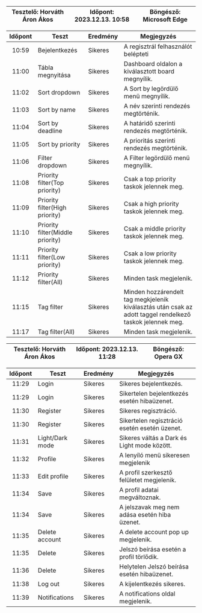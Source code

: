 | Tesztelő: Horváth Áron Ákos | Időpont: 2023.12.13. 10:58 | Böngésző: Microsoft Edge |
| -------------------------------------|----------|-------------------------|

| Időpont | Teszt                | Eredmény | Megjegyzés                                                            |
|:-------:|----------------------|----------|-----------------------------------------------------------------------|
| 10:59 | Bejelentkezés | Sikeres | A regisztrál felhasználót belépteti |
| 11:00 | Tábla megnyitása | Sikeres | Dashboard oldalon a kiválasztott board megnyílik. | 
| 11:02 | Sort dropdown | Sikeres | A Sort by legördülő menü megnyílik. |
| 11:03 | Sort by name | Sikeres | A név szerinti rendezés megtörténik. |
| 11:04 | Sort by deadline | Sikeres | A határidő szerinti rendezés megtörténik. |
| 11:05 | Sort by priority | Sikeres | A prioritás szerinti rendezés megtörténik. |
| 11:06 | Filter dropdown | Sikeres | A Filter legördülő menü megnyílik. |
| 11:08 | Priority filter(Top priority) | Sikeres | Csak a top priority taskok jelennek meg. | 
| 11:09 | Priority filter(High priority) | Sikeres | Csak a high priority taskok jelennek meg. | 
| 11:10 | Priority filter(Middle priority) | Sikeres | Csak a middle priority taskok jelennek meg. | 
| 11:11 | Priority filter(Low priority) | Sikeres | Csak a low priority taskok jelennek meg. | 
| 11:12 | Priority filter(All) | Sikeres | Minden task megjelenik. | 
| 11:15 | Tag filter | Sikeres | Minden hozzárendelt tag megkjelenik kiválasztás után csak az adott taggel rendelkező taskok jelennek meg. |
| 11:17 | Tag filter(All) | Sikeres | Minden task megjelenik. |

| Tesztelő: Horváth Áron Ákos | Időpont: 2023.12.13. 11:28 | Böngésző: Opera GX |
| -------------------------------------|----------|-------------------------|

| Időpont | Teszt                | Eredmény | Megjegyzés                                                            |
|:-------:|----------------------|----------|-----------------------------------------------------------------------|
| 11:29 | Login | Sikeres | Sikeres bejelentkezés. |
| 11:29 | Login | Sikeres | Sikertelen bejelentkezés esetén hibaüzenet. |
| 11:30 | Register | Sikeres | Sikeres regisztráció. |
| 11:30 | Register | Sikeres | Sikertelen regisztráció esetén esetén üzenet. |
| 11:31 | Light/Dark mode | Sikeres | Sikeres váltás a Dark és Light mode között. |
| 11:32 | Profile | Sikeres | A lenyíló menü sikeresen megjelenik |
| 11:33 | Edit profile | Sikeres | A profil szerkesztő felületet megjelenik. |
| 11:34 | Save | Sikeres | A profil adatai megváltoznak. |
| 11:34 | Save | Sikeres | A jelszavak meg nem adása esetén hiba üzenet. |
| 11:35 | Delete account | Sikeres | A delete account pop up megjelenik. |
| 11:35 | Delete | Sikeres | Jelszó beírása esetén a profil törlődik. |
| 11:36 | Delete  | Sikeres | Helytelen Jelszó beírása esetén hibaüzenet. |
| 11:38 | Log out | Sikeres | A kijelentkezés sikeres. |
| 11:39 | Notifications | Sikeres | A notifications oldal megjelenik. |

